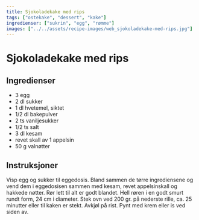 ```yaml
---
title: Sjokoladekake med rips
tags: ["ostekake", "dessert", "kake"]
ingredienser: ["sukrin", "egg", "rømme"]
images: ["../../assets/recipe-images/web_sjokoladekake-med-rips.jpg"]
---
```


# Sjokoladekake med rips

## Ingredienser

- 3 egg
- 2 dl sukker
- 1 dl hvetemel, siktet
- 1/2 dl bakepulver
- 2 ts vaniljesukker
- 1/2 ts salt
- 3 dl kesam
- revet skall av 1 appelsin
- 50 g valnøtter

## Instruksjoner

Visp egg og sukker til eggedosis. Bland sammen de tørre ingrediensene og vend dem i eggedosisen sammen med kesam, revet appelsinskall og hakkede nøtter. Rør lett til alt er godt blandet. Hell røren i en godt smurt rundt form, 24 cm i diameter. Stek ovn ved 200 gr. på nederste rille, ca. 25 minutter eller til kaken er stekt. Avkjøl på rist. Pynt med krem eller is ved siden av.
